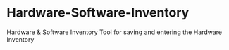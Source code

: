 # Hardware-Software-Inventory
Hardware &amp; Software Inventory Tool for saving and entering the Hardware Inventory
